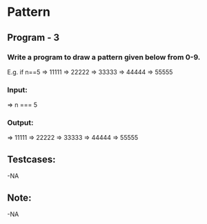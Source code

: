# Pattern 
## Program -  3
### Write a program to draw a pattern given below from 0-9.
E.g. if n==5
=> 11111
=> 22222
=> 33333
=> 44444
=> 55555
### Input:
=> n === 5
### Output:
=> 11111
=> 22222
=> 33333
=> 44444
=> 55555
## Testcases:
-NA
## Note:
-NA